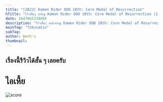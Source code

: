 ```yaml
---
title: "[2022] Kamen Rider OOO 10th: Core Medal of Resurrection"
hTitle: "รีวิวสั้นๆ หลังดู Kamen Rider OOO 10th: Core Medal of Resurrection (2022)"
date: 1647665334094
description: "รีวิวสั้นๆ หลังจากดู Kamen Rider OOO 10th: Core Medal of Resurrection.."
mainTag: "Tokusatsu"
subTag:
author: Deth's
thumbnail: 
---
```


## เรื่องนี้รีวิวได้สั้น ๆ เลยครับ
# ไอเหี้ย

<img src="https://img.shields.io/badge/Score-<score>%2F10-coral?style=for-the-badge" alt="score">